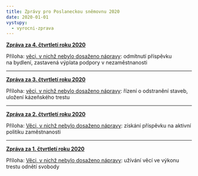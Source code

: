 ```yaml
---
title: Zprávy pro Poslaneckou sněmovnu 2020
date: 2020-01-01
vystupy:
  - vyrocni-zprava
---
```


**[Zpráva za 4. čtvrtletí roku 2020](2020-IV-Q.pdf)**

Příloha: [věci, v nichž nebylo dosaženo nápravy](2020-IV-Q-sankce.pdf): odmítnutí příspěvku na bydlení, zastavená výplata podpory v nezaměstnanosti

---

**[Zpráva za 3. čtvrtletí roku 2020](2020-III-Q.pdf)**

Příloha: [věci, v nichž nebylo dosaženo nápravy](2020-III-Q-sankce.pdf): řízení o odstranění staveb, uložení kázeňského trestu

---

**[Zpráva za 2. čtvrtletí roku 2020](2020-II-Q.pdf)**

Příloha: [Věci, v nichž nebylo dosaženo nápravy](2020-II-Q-sankce.pdf): získání příspěvku na aktivní politiku zaměstnanosti

---

**[Zpráva za 1. čtvrtletí roku 2020](2020-I-Q.pdf)**

Příloha: [Věci, v nichž nebylo dosaženo nápravy](2020-I-Q-sankce.pdf): užívání věcí ve výkonu trestu odnětí svobody
